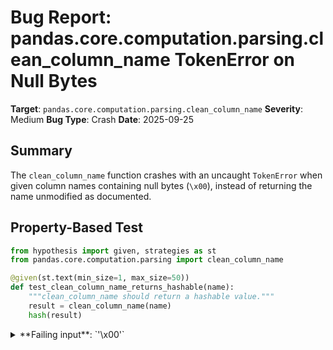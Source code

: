 # Bug Report: pandas.core.computation.parsing.clean_column_name TokenError on Null Bytes

**Target**: `pandas.core.computation.parsing.clean_column_name`
**Severity**: Medium
**Bug Type**: Crash
**Date**: 2025-09-25

## Summary

The `clean_column_name` function crashes with an uncaught `TokenError` when given column names containing null bytes (`\x00`), instead of returning the name unmodified as documented.

## Property-Based Test

```python
from hypothesis import given, strategies as st
from pandas.core.computation.parsing import clean_column_name

@given(st.text(min_size=1, max_size=50))
def test_clean_column_name_returns_hashable(name):
    """clean_column_name should return a hashable value."""
    result = clean_column_name(name)
    hash(result)
```

<details>

<summary>
**Failing input**: `'\x00'`
</summary>
```
============================= test session starts ==============================
platform linux -- Python 3.13.2, pytest-8.4.1, pluggy-1.5.0 -- /home/npc/miniconda/bin/python3
cachedir: .pytest_cache
hypothesis profile 'default'
rootdir: /home/npc/pbt/agentic-pbt/worker_/14
plugins: anyio-4.9.0, hypothesis-6.139.1, asyncio-1.2.0, langsmith-0.4.29
asyncio: mode=Mode.STRICT, debug=False, asyncio_default_fixture_loop_scope=None, asyncio_default_test_loop_scope=function
collecting ... collected 1 item

hypo.py::test_clean_column_name_returns_hashable FAILED                  [100%]

=================================== FAILURES ===================================
___________________ test_clean_column_name_returns_hashable ____________________

    @given(st.text(min_size=1, max_size=50))
>   def test_clean_column_name_returns_hashable(name):
                   ^^^

hypo.py:5:
_ _ _ _ _ _ _ _ _ _ _ _ _ _ _ _ _ _ _ _ _ _ _ _ _ _ _ _ _ _ _ _ _ _ _ _ _ _ _ _
hypo.py:7: in test_clean_column_name_returns_hashable
    result = clean_column_name(name)
             ^^^^^^^^^^^^^^^^^^^^^^^
/home/npc/miniconda/lib/python3.13/site-packages/pandas/core/computation/parsing.py:130: in clean_column_name
    tokval = next(tokenized)[1]
             ^^^^^^^^^^^^^^^
/home/npc/miniconda/lib/python3.13/site-packages/pandas/core/computation/parsing.py:189: in tokenize_string
    for toknum, tokval, start, _, _ in token_generator:
                                       ^^^^^^^^^^^^^^^
_ _ _ _ _ _ _ _ _ _ _ _ _ _ _ _ _ _ _ _ _ _ _ _ _ _ _ _ _ _ _ _ _ _ _ _ _ _ _ _

source = <built-in method readline of _io.StringIO object at 0x751394d96b00>
encoding = None, extra_tokens = True

    def _generate_tokens_from_c_tokenizer(source, encoding=None, extra_tokens=False):
        """Tokenize a source reading Python code as unicode strings using the internal C tokenizer"""
        if encoding is None:
            it = _tokenize.TokenizerIter(source, extra_tokens=extra_tokens)
        else:
            it = _tokenize.TokenizerIter(source, encoding=encoding, extra_tokens=extra_tokens)
        try:
            for info in it:
                yield TokenInfo._make(info)
        except SyntaxError as e:
            if type(e) != SyntaxError:
                raise e from None
            msg = _transform_msg(e.msg)
>           raise TokenError(msg, (e.lineno, e.offset)) from None
E           tokenize.TokenError: ('source code cannot contain null bytes', (1, 0))
E           Falsifying example: test_clean_column_name_returns_hashable(
E               name='\x00',
E           )

/home/npc/miniconda/lib/python3.13/tokenize.py:588: TokenError
=========================== short test summary info ============================
FAILED hypo.py::test_clean_column_name_returns_hashable - tokenize.TokenError...
============================== 1 failed in 0.45s ===============================
```
</details>

## Reproducing the Bug

```python
from pandas.core.computation.parsing import clean_column_name

# Test with null byte character
result = clean_column_name('\x00')
print(f"Result: {result}")
```

<details>

<summary>
TokenError: source code cannot contain null bytes
</summary>
```
Traceback (most recent call last):
  File "/home/npc/pbt/agentic-pbt/worker_/14/repo.py", line 4, in <module>
    result = clean_column_name('\x00')
  File "/home/npc/miniconda/lib/python3.13/site-packages/pandas/core/computation/parsing.py", line 130, in clean_column_name
    tokval = next(tokenized)[1]
             ~~~~^^^^^^^^^^^
  File "/home/npc/miniconda/lib/python3.13/site-packages/pandas/core/computation/parsing.py", line 189, in tokenize_string
    for toknum, tokval, start, _, _ in token_generator:
                                       ^^^^^^^^^^^^^^^
  File "/home/npc/miniconda/lib/python3.13/tokenize.py", line 588, in _generate_tokens_from_c_tokenizer
    raise TokenError(msg, (e.lineno, e.offset)) from None
tokenize.TokenError: ('source code cannot contain null bytes', (1, 0))
```
</details>

## Why This Is A Bug

The function's docstring explicitly states in lines 119-122 of `pandas/core/computation/parsing.py`:

> For some cases, a name cannot be converted to a valid Python identifier.
> In that case :func:`tokenize_string` raises a SyntaxError.
> In that case, we just return the name unmodified.

However, the function implementation only catches `SyntaxError` (line 132), not `TokenError`. When Python's `tokenize.generate_tokens` encounters null bytes or certain other problematic characters, it raises `TokenError` instead of `SyntaxError`. This causes an uncaught exception that crashes the function, directly violating the documented contract that promises to "return the name unmodified" when conversion fails.

The error occurs specifically at line 189 in `tokenize_string` when iterating over the token generator. Python's tokenizer raises `TokenError` with the message "source code cannot contain null bytes" when it encounters `\x00` characters.

## Relevant Context

- **Function Location**: `/pandas/core/computation/parsing.py`, lines 99-133
- **Error Origin**: The `tokenize.generate_tokens` function in Python's standard library raises `TokenError` (not `SyntaxError`) for null bytes
- **API Status**: This is an internal function (`pandas.core.computation.parsing`), not part of the public pandas API
- **Python Version**: Confirmed on Python 3.13.2 with pandas installed
- **Impact**: While this is an edge case (null bytes in column names are rare), it represents a contract violation where the function promises graceful error handling but delivers a crash

The function is used internally by pandas for processing column names in query expressions. While null bytes in column names are uncommon, they can occur when reading data from corrupted files or certain binary formats.

## Proposed Fix

```diff
--- a/pandas/core/computation/parsing.py
+++ b/pandas/core/computation/parsing.py
@@ -126,11 +126,12 @@ def clean_column_name(name: Hashable) -> Hashable:
         an error will be raised by :func:`tokenize_backtick_quoted_string` instead,
         which is not caught and propagates to the user level.
     """
+    import tokenize
     try:
         tokenized = tokenize_string(f"`{name}`")
         tokval = next(tokenized)[1]
         return create_valid_python_identifier(tokval)
-    except SyntaxError:
+    except (SyntaxError, tokenize.TokenError):
         return name
```